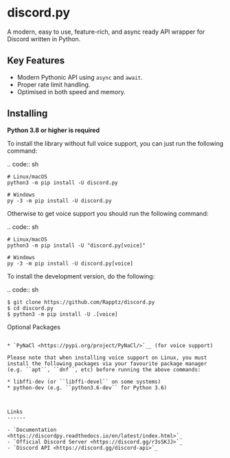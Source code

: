 discord.py
==========

A modern, easy to use, feature-rich, and async ready API wrapper for Discord written in Python.

Key Features
-------------

- Modern Pythonic API using ``async`` and ``await``.
- Proper rate limit handling.
- Optimised in both speed and memory.

Installing
----------

**Python 3.8 or higher is required**

To install the library without full voice support, you can just run the following command:

.. code:: sh

    # Linux/macOS
    python3 -m pip install -U discord.py

    # Windows
    py -3 -m pip install -U discord.py

Otherwise to get voice support you should run the following command:

.. code:: sh

    # Linux/macOS
    python3 -m pip install -U "discord.py[voice]"

    # Windows
    py -3 -m pip install -U discord.py[voice]


To install the development version, do the following:

.. code:: sh

    $ git clone https://github.com/Rapptz/discord.py
    $ cd discord.py
    $ python3 -m pip install -U .[voice]


Optional Packages
~~~~~~~~~~~~~~~~~~

* `PyNaCl <https://pypi.org/project/PyNaCl/>`__ (for voice support)

Please note that when installing voice support on Linux, you must install the following packages via your favourite package manager (e.g. ``apt``, ``dnf``, etc) before running the above commands:

* libffi-dev (or ``libffi-devel`` on some systems)
* python-dev (e.g. ``python3.6-dev`` for Python 3.6)



Links
------

- `Documentation <https://discordpy.readthedocs.io/en/latest/index.html>`_
- `Official Discord Server <https://discord.gg/r3sSKJJ>`_
- `Discord API <https://discord.gg/discord-api>`_
